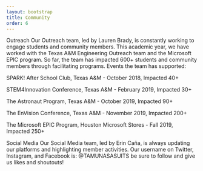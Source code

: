 ```yaml
---
layout: bootstrap
title: Community
order: 6
---
```


Outreach
Our Outreach team, led by Lauren Brady, is constantly working to engage students and community members. This academic year, we have worked with the Texas A&M Engineering Outreach team and the Microsoft EPIC program. So far, the team has impacted 600+ students and community members through facilitating programs. Events the team has supported:

 

SPARK! After School Club, Texas A&M - October 2018, Impacted 40+

STEM4Innovation Conference, Texas A&M - February 2019, Impacted 30+

The Astronaut Program, Texas A&M - October 2019, Impacted 90+

The EnVision Conference, Texas A&M - November 2019, Impacted 200+

The Microsoft EPIC Program, Houston Microsoft Stores - Fall 2019, Impacted 250+

Social Media
Our Social Media team, led by Erin Caña, is always updating our platforms and highlighting member activities. Our username on Twitter, Instagram, and Facebook is: @TAMUNASASUITS be sure to follow and give us likes and shoutouts!